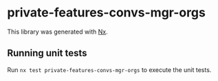 # private-features-convs-mgr-orgs

This library was generated with [Nx](https://nx.dev).

## Running unit tests

Run `nx test private-features-convs-mgr-orgs` to execute the unit tests.
